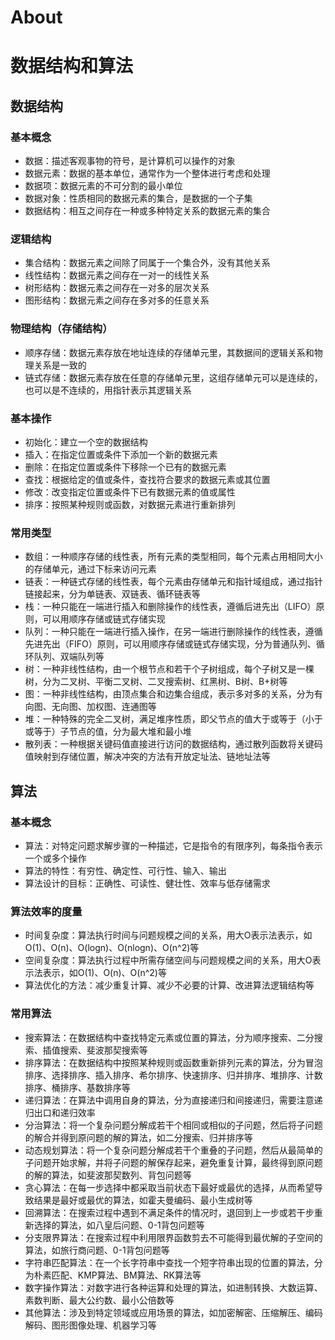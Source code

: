 # About

# 数据结构和算法
## 数据结构
### 基本概念
- 数据：描述客观事物的符号，是计算机可以操作的对象
- 数据元素：数据的基本单位，通常作为一个整体进行考虑和处理
- 数据项：数据元素的不可分割的最小单位
- 数据对象：性质相同的数据元素的集合，是数据的一个子集
- 数据结构：相互之间存在一种或多种特定关系的数据元素的集合
### 逻辑结构
- 集合结构：数据元素之间除了同属于一个集合外，没有其他关系
- 线性结构：数据元素之间存在一对一的线性关系
- 树形结构：数据元素之间存在一对多的层次关系
- 图形结构：数据元素之间存在多对多的任意关系
### 物理结构（存储结构）
- 顺序存储：数据元素存放在地址连续的存储单元里，其数据间的逻辑关系和物理关系是一致的
- 链式存储：数据元素存放在任意的存储单元里，这组存储单元可以是连续的，也可以是不连续的，用指针表示其逻辑关系
### 基本操作
- 初始化：建立一个空的数据结构
- 插入：在指定位置或条件下添加一个新的数据元素
- 删除：在指定位置或条件下移除一个已有的数据元素
- 查找：根据给定的值或条件，查找符合要求的数据元素或其位置
- 修改：改变指定位置或条件下已有数据元素的值或属性
- 排序：按照某种规则或函数，对数据元素进行重新排列
### 常用类型
- 数组：一种顺序存储的线性表，所有元素的类型相同，每个元素占用相同大小的存储单元，通过下标来访问元素
- 链表：一种链式存储的线性表，每个元素由存储单元和指针域组成，通过指针链接起来，分为单链表、双链表、循环链表等
- 栈：一种只能在一端进行插入和删除操作的线性表，遵循后进先出（LIFO）原则，可以用顺序存储或链式存储实现
- 队列：一种只能在一端进行插入操作，在另一端进行删除操作的线性表，遵循先进先出（FIFO）原则，可以用顺序存储或链式存储实现，分为普通队列、循环队列、双端队列等
- 树：一种非线性结构，由一个根节点和若干个子树组成，每个子树又是一棵树，分为二叉树、平衡二叉树、二叉搜索树、红黑树、B树、B+树等
- 图：一种非线性结构，由顶点集合和边集合组成，表示多对多的关系，分为有向图、无向图、加权图、连通图等
- 堆：一种特殊的完全二叉树，满足堆序性质，即父节点的值大于或等于（小于或等于）子节点的值，分为最大堆和最小堆
- 散列表：一种根据关键码值直接进行访问的数据结构，通过散列函数将关键码值映射到存储位置，解决冲突的方法有开放定址法、链地址法等
## 算法
### 基本概念
- 算法：对特定问题求解步骤的一种描述，它是指令的有限序列，每条指令表示一个或多个操作
- 算法的特性：有穷性、确定性、可行性、输入、输出
- 算法设计的目标：正确性、可读性、健壮性、效率与低存储需求
### 算法效率的度量
- 时间复杂度：算法执行时间与问题规模之间的关系，用大O表示法表示，如O(1)、O(n)、O(logn)、O(nlogn)、O(n^2)等
- 空间复杂度：算法执行过程中所需存储空间与问题规模之间的关系，用大O表示法表示，如O(1)、O(n)、O(n^2)等
- 算法优化的方法：减少重复计算、减少不必要的计算、改进算法逻辑结构等
### 常用算法
- 搜索算法：在数据结构中查找特定元素或位置的算法，分为顺序搜索、二分搜索、插值搜索、斐波那契搜索等
- 排序算法：在数据结构中按照某种规则或函数重新排列元素的算法，分为冒泡排序、选择排序、插入排序、希尔排序、快速排序、归并排序、堆排序、计数排序、桶排序、基数排序等
- 递归算法：在算法中调用自身的算法，分为直接递归和间接递归，需要注意递归出口和递归效率
- 分治算法：将一个复杂问题分解成若干个相同或相似的子问题，然后将子问题的解合并得到原问题的解的算法，如二分搜索、归并排序等
- 动态规划算法：将一个复杂问题分解成若干个重叠的子问题，然后从最简单的子问题开始求解，并将子问题的解保存起来，避免重复计算，最终得到原问题的解的算法，如斐波那契数列、背包问题等
- 贪心算法：在每一步选择中都采取当前状态下最好或最优的选择，从而希望导致结果是最好或最优的算法，如霍夫曼编码、最小生成树等
- 回溯算法：在搜索过程中遇到不满足条件的情况时，退回到上一步或若干步重新选择的算法，如八皇后问题、0-1背包问题等
- 分支限界算法：在搜索过程中利用限界函数剪去不可能得到最优解的子空间的算法，如旅行商问题、0-1背包问题等
- 字符串匹配算法：在一个长字符串中查找一个短字符串出现的位置的算法，分为朴素匹配、KMP算法、BM算法、RK算法等
- 数字操作算法：对数字进行各种运算和处理的算法，如进制转换、大数运算、素数判断、最大公约数、最小公倍数等
- 其他算法：涉及到特定领域或应用场景的算法，如加密解密、压缩解压、编码解码、图形图像处理、机器学习等
```


